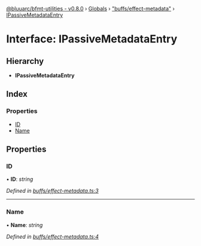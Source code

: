 [@bluuarc/bfmt-utilities - v0.8.0](../README.md) › [Globals](../globals.md) › ["buffs/effect-metadata"](../modules/_buffs_effect_metadata_.md) › [IPassiveMetadataEntry](_buffs_effect_metadata_.ipassivemetadataentry.md)

# Interface: IPassiveMetadataEntry

## Hierarchy

* **IPassiveMetadataEntry**

## Index

### Properties

* [ID](_buffs_effect_metadata_.ipassivemetadataentry.md#id)
* [Name](_buffs_effect_metadata_.ipassivemetadataentry.md#name)

## Properties

###  ID

• **ID**: *string*

*Defined in [buffs/effect-metadata.ts:3](https://github.com/BluuArc/bfmt-utilities/blob/master/src/buffs/effect-metadata.ts#L3)*

___

###  Name

• **Name**: *string*

*Defined in [buffs/effect-metadata.ts:4](https://github.com/BluuArc/bfmt-utilities/blob/master/src/buffs/effect-metadata.ts#L4)*
